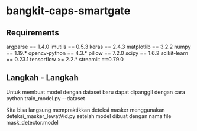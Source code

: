 # bangkit-caps-smartgate

  ## Requirements
  argparse      == 1.4.0
  imutils       == 0.5.3
  keras         == 2.4.3
  matplotlib    == 3.2.2
  numpy         == 1.19.*
  opencv-python == 4.3.*
  pillow        == 7.2.0
  scipy         == 1.6.2
  scikit-learn  == 0.23.1
  tensorflow    >= 2.2.*
  streamlit     ==0.79.0
  
  ## Langkah - Langkah
  Untuk membuat model dengan dataset baru dapat dipanggil dengan cara python train_model.py --dataset <nama folder dataset>

  Kita bisa langsung mempraktikkan deteksi masker menggunakan deteksi_masker_lewatVid.py setelah model dibuat dengan nama file mask_detector.model
